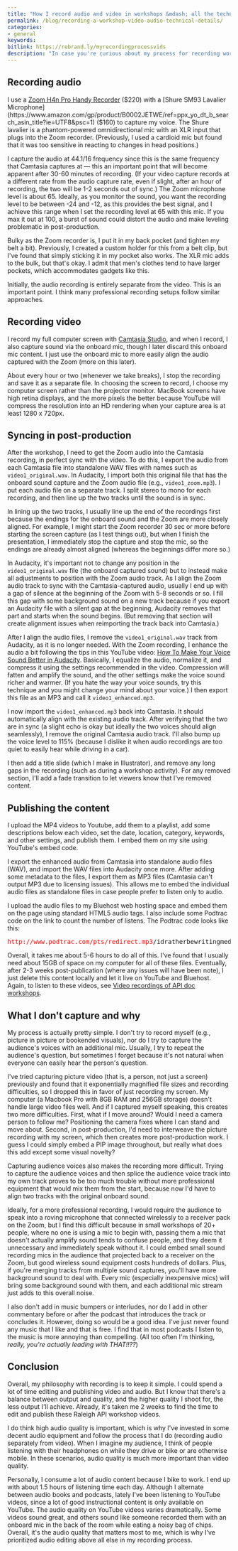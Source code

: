 ```yaml
---
title: "How I record audio and video in workshops &mdash; all the technical details, equipment, software, post-production techniques, and publishing methods"
permalink: /blog/recording-a-workshop-video-audio-technical-details/
categories:
- general
keywords:
bitlink: https://rebrand.ly/myrecordingprocessvids
description: "In case you're curious about my process for recording workshops and producing the videos, such as in <a href='https://idratherbewriting.com/learnapidoc/docapis_course_videos.html'>Video recordings of API doc workshops</a>, I've detailed the process here. In short, I capture the screen video and audio separately and then combine them in post-production. There's room for improvement in my approach &mdash; mainly to capture audience voices and picture in picture, but this tends to require more work than it's worth."
---
```


## Recording audio

I use a [Zoom H4n Pro Handy Recorder](https://www.amazon.com/Zoom-H4N-Digital-Multitrack-Recorder/dp/B01DPOXS8I) ($220) with a [Shure SM93 Lavalier Microphone](https://www.amazon.com/gp/product/B0002JETWE/ref=ppx_yo_dt_b_search_asin_title?ie=UTF8&psc=1) ($160) to capture my voice. The Shure lavalier is a phantom-powered omnidirectional mic with an XLR input that plugs into the Zoom recorder. (Previously, I used a cardioid mic but found that it was too sensitive in reacting to changes in head positions.)

I capture the audio at 44.1/16 frequency since this is the same frequency that Camtasia captures at &mdash; this an important point that will become apparent after 30-60 minutes of recording. (If your video capture records at a different rate from the audio capture rate, even if slight, after an hour of recording, the two will be 1-2 seconds out of sync.) The Zoom microphone level is about 65. Ideally, as you monitor the sound, you want the recording level to be between -24 and -12, as this provides the best signal, and I achieve this range when I set the recording level at 65 with this mic. If you max it out at 100, a burst of sound could distort the audio and make leveling problematic in post-production.

Bulky as the Zoom recorder is, I put it in my back pocket (and tighten my belt a bit). Previously, I created a custom holder for this from a belt clip, but I've found that simply sticking it in my pocket also works. The XLR mic adds to the bulk, but that's okay. I admit that men's clothes tend to have larger pockets, which accommodates gadgets like this.

Initially, the audio recording is entirely separate from the video. This is an important point. I think many professional recording setups follow similar approaches.

## Recording video

I record my full computer screen with [Camtasia Studio](https://www.techsmith.com/video-editor.html), and when I record, I also capture sound via the onboard mic, though I later discard this onboard mic content. I just use the onboard mic to more easily align the audio captured with the Zoom (more on this later).

About every hour or two (whenever we take breaks), I stop the recording and save it as a separate file. In choosing the screen to record, I choose my computer screen rather than the projector monitor. MacBook screens have high retina displays, and the more pixels the better because YouTube will compress the resolution into an HD rendering when your capture area is at least 1280 x 720px.

## Syncing in post-production

After the workshop, I need to get the Zoom audio into the Camtasia recording, in perfect sync with the video. To do this, I export the audio from each Camtasia file into standalone WAV files with names such as `video1_original.wav`. In Audacity, I import both this original file that has the onboard sound capture and the Zoom audio file (e.g., `video1_zoom.mp3`). I put each audio file on a separate track. I split stereo to mono for each recording, and then line up the two tracks until the sound is in sync.

In lining up the two tracks, I usually line up the end of the recordings first because the endings for the onboard sound and the Zoom are more closely aligned. For example, I might start the Zoom recorder 30 sec or more before starting the screen capture (as I test things out), but when I finish the presentation, I immediately stop the capture and stop the mic, so the endings are already almost aligned (whereas the beginnings differ more so.)  

In Audacity, it's important not to change any position in the `video1_original.wav` file (the onboard captured sound) but to instead make all adjustments to position with the Zoom audio track. As I align the Zoom audio track to sync with the Camtasia-captured audio, usually I end up with a gap of silence at the beginning of the Zoom with 5-8 seconds or so. I fill this gap with some background sound on a new track because if you export an Audacity file with a silent gap at the beginning, Audacity removes that part and starts when the sound begins. (But removing that section will create alignment issues when reimporting the track back into Camtasia.)

After I align the audio files, I remove the `video1_original.wav` track from Audacity, as it is no longer needed. With the Zoom recording, I enhance the audio a bit following the tips in this YouTube video: [How To Make Your Voice Sound Better in Audacity](https://www.youtube.com/watch?v=dQCB72S64L4). Basically, I equalize the audio, normalize it, and compress it using the settings recommended in the video. Compression will fatten and amplify the sound, and the other settings make the voice sound richer and warmer. (If you hate the way your voice sounds, try this technique and you might change your mind about your voice.) I then export this file as an MP3 and call it `video1_enhanced.mp3`.

I now import the `video1_enhanced.mp3` back into Camtasia. It should automatically align with the existing audio track. After verifying that the two are in sync (a slight echo is okay but ideally the two voices should align seamlessly), I remove the original Camtasia audio track. I'll also bump up the voice level to 115% (because I dislike it when audio recordings are too quiet to easily hear while driving in a car).

I then add a title slide (which I make in Illustrator), and remove any long gaps in the recording (such as during a workshop activity). For any removed section, I'll add a fade transition to let viewers know that I've removed content.

## Publishing the content

I upload the MP4 videos to Youtube, add them to a playlist, add some descriptions below each video, set the date, location, category, keywords, and other settings, and publish them. I embed them on my site using YouTube's embed code.

I export the enhanced audio from Camtasia into standalone audio files (WAV), and import the WAV files into Audacity once more. After adding some metadata to the files, I export them as MP3 files (Camtasia can't output MP3 due to licensing issues). This allows me to embed the individual audio files as standalone files in case people prefer to listen only to audio.

I upload the audio files to my Bluehost web hosting space and embed them on the page using standard HTML5 audio tags. I also include some Podtrac code on the link to count the number of listens. The Podtrac code looks like this:

<pre>
<span style="color: red">http://www.podtrac.com/pts/redirect.mp3</span>/idratherbewritingmedia.com/podcasts/raleighapidoc/apiworkshopvid3.mp3
</pre>

Overall, it takes me about 5-6 hours to do all of this. I've found that I usually need about 15GB of space on my computer for all of these files. Eventually, after 2-3 weeks post-publication (where any issues will have been note), I just delete this content locally and let it live on YouTube and Bluehost. Again, to listen to these videos, see <a href='https://idratherbewriting.com/learnapidoc/docapis_course_videos.html'>Video recordings of API doc workshops</a>.

## What I don't capture and why

My process is actually pretty simple. I don't try to record myself (e.g., picture in picture or bookended visuals), nor do I try to capture the audience's voices with an additional mic. Usually, I try to repeat the audience's question, but sometimes I forget because it's not natural when everyone can easily hear the person's question.

I've tried capturing picture video (that is, a person, not just a screen) previously and found that it exponentially magnified file sizes and recording difficulties, so I dropped this in favor of just recording my screen. My computer (a Macbook Pro with 8GB RAM and 256GB storage) doesn't handle large video files well. And if I captured myself speaking, this creates two more difficulties. First, what if I move around? Would I need a camera person to follow me? Positioning the camera fixes where I can stand and move about. Second, in post-production, I'd need to interweave the picture recording with my screen, which then creates more post-production work. I guess I could simply embed a PIP image throughout, but really what does this add except some visual novelty?

Capturing audience voices also makes the recording more difficult. Trying to capture the audience voices and then splice the audience voice track into my own track proves to be too much trouble without more professional equipment that would mix them from the start, because now I'd have to align two tracks with the original onboard sound.

Ideally, for a more professional recording, I would require the audience to speak into a roving microphone that connected wirelessly to a receiver pack on the Zoom, but I find this difficult because in small workshops of 20+ people, where no one is using a mic to begin with, passing them a mic that doesn't actually amplify sound tends to confuse people, and they deem it unnecessary and immediately speak without it. I could embed small sound recording mics in the audience that projected back to a receiver on the Zoom, but good wireless sound equipment costs hundreds of dollars. Plus, if you're merging tracks from multiple sound captures, you'll have more background sound to deal with. Every mic (especially inexpensive mics) will bring some background sound with them, and each additional mic stream just adds to this overall noise.

I also don't add in music bumpers or interludes, nor do I add in other commentary before or after the podcast that introduces the track or concludes it. However, doing so would be a good idea. I've just never found any music that I like and that is free. I find that in most podcasts I listen to, the music is more annoying than compelling. (All too often I'm thinking, *really, you're actually leading with THAT!!??*)

## Conclusion

Overall, my philosophy with recording is to keep it simple. I could spend a lot of time editing and publishing video and audio. But I know that there's a balance between output and quality, and the higher quality I shoot for, the less output I'll achieve. Already, it's taken me 2 weeks to find the time to edit and publish these Raleigh API workshop videos.

I do think high audio quality is important, which is why I've invested in some decent audio equipment and follow the process that I do (recording audio separately from video). When I imagine my audience, I think of people listening with their headphones on while they drive or bike or are otherwise mobile. In these scenarios, audio quality is much more important than video quality.

Personally, I consume a lot of audio content because I bike to work. I end up with about 1.5 hours of listening time each day. Although I alternate between audio books and podcasts, lately I've been listening to YouTube videos, since a lot of good instructional content is only available on YouTube. The audio quality on YouTube videos varies dramatically. Some videos sound great, and others sound like someone recorded them with an onboard mic in the back of the room while eating a noisy bag of chips. Overall, it's the audio quality that matters most to me, which is why I've prioritized audio editing above all else in my recording process.
